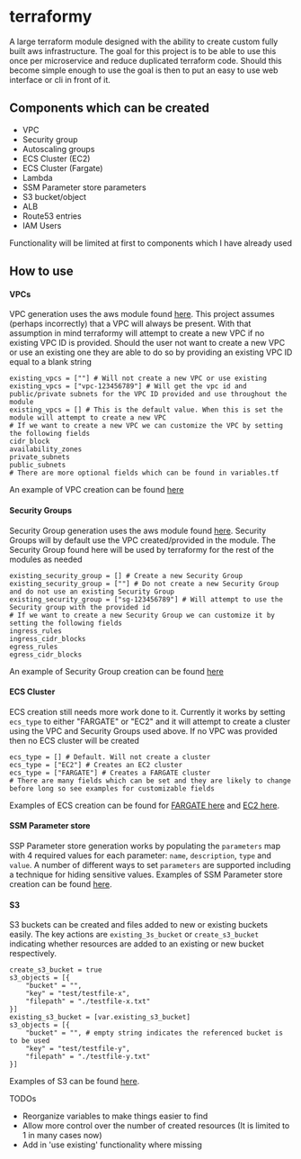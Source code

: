 # terraformy
A large terraform module designed with the ability to create custom fully built aws infrastructure. The goal for this project is to be able to use this once per microservice and reduce duplicated terraform code. Should this become simple enough to use the goal is then to put an easy to use web interface or cli in front of it. 

## Components which can be created
- VPC
- Security group
- Autoscaling groups
- ECS Cluster (EC2)
- ECS Cluster (Fargate)
- Lambda
- SSM Parameter store parameters
- S3 bucket/object
- ALB
- Route53 entries
- IAM Users

Functionality will be limited at first to components which I have already used

## How to use
#### VPCs
VPC generation uses the aws module found [here](https://registry.terraform.io/modules/terraform-aws-modules/vpc/aws/2.9.0).
This project assumes (perhaps incorrectly) that a VPC will always be present. With that assumption in mind terraformy will attempt to create a new VPC if no existing VPC ID is provided. Should the user not want to create a new VPC or use an existing one they are able to do so by providing an existing VPC ID equal to a blank string
```
existing_vpcs = [""] # Will not create a new VPC or use existing
existing_vpcs = ["vpc-123456789"] # Will get the vpc id and public/private subnets for the VPC ID provided and use throughout the module
existing_vpcs = [] # This is the default value. When this is set the module will attempt to create a new VPC
# If we want to create a new VPC we can customize the VPC by setting the following fields
cidr_block
availability_zones
private_subnets
public_subnets
# There are more optional fields which can be found in variables.tf
```
An example of VPC creation can be found [here](https://github.com/mattlama/terraformy/tree/master/examples/vpc)

#### Security Groups
Security Group generation uses the aws module found [here](https://registry.terraform.io/modules/terraform-aws-modules/security-group/aws/3.1.0).
Security Groups will by default use the VPC created/provided in the module. The Security Group found here will be used by terraformy for the rest of the modules as needed
```
existing_security_group = [] # Create a new Security Group
existing_security_group = [""] # Do not create a new Security Group and do not use an existing Security Group
existing_security_group = ["sg-123456789"] # Will attempt to use the Security group with the provided id
# If we want to create a new Security Group we can customize it by setting the following fields
ingress_rules
ingress_cidr_blocks
egress_rules
egress_cidr_blocks
```
An example of Security Group creation can be found [here](https://github.com/mattlama/terraformy/tree/master/examples/security-groups)

#### ECS Cluster
ECS creation still needs more work done to it. Currently it works by setting `ecs_type` to either "FARGATE" or "EC2" and it will attempt to create a cluster using the VPC and Security Groups used above. If no VPC was provided then no ECS cluster will be created
```
ecs_type = [] # Default. Will not create a cluster
ecs_type = ["EC2"] # Creates an EC2 cluster
ecs_type = ["FARGATE"] # Creates a FARGATE cluster
# There are many fields which can be set and they are likely to change before long so see examples for customizable fields
```
Examples of ECS creation can be found for [FARGATE here](https://github.com/mattlama/terraformy/tree/master/examples/ecs-fargate) and [EC2 here](https://github.com/mattlama/terraformy/tree/master/examples/ecs-ec2).

#### SSM Parameter store
SSP Parameter store generation works by populating the `parameters` map with 4 required values for each parameter: `name`, `description`, `type` and `value`.  A number of different ways to set `parameters` are supported including a technique for hiding sensitive values.
Examples of SSM Parameter store creation can be found [here](https://github.com/mattlama/terraformy/tree/master/examples/parameter-store).

#### S3
S3 buckets can be created and files added to new or existing buckets easily.  The key actions are `existing_3s_bucket` or `create_s3_bucket` indicating
whether resources are added to an existing or new bucket respectively.
```
create_s3_bucket = true
s3_objects = [{
    "bucket" = "",
    "key" = "test/testfile-x",
    "filepath" = "./testfile-x.txt"
}]
existing_s3_bucket = [var.existing_s3_bucket]
s3_objects = [{
    "bucket" = "", # empty string indicates the referenced bucket is to be used
    "key" = "test/testfile-y",
    "filepath" = "./testfile-y.txt"
}]
```
Examples of S3 can be found [here](https://github.com/mattlama/terraformy/tree/master/examples/s3).


TODOs
- Reorganize variables to make things easier to find
- Allow more control over the number of created resources (It is limited to 1 in many cases now)
- Add in 'use existing' functionality where missing